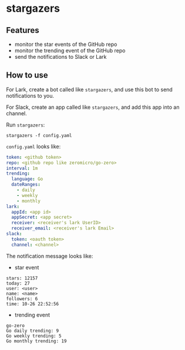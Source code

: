 # stargazers

## Features

- monitor the star events of the GitHub repo
- monitor the trending event of the GitHub repo
- send the notifications to Slack or Lark

## How to use

For Lark, create a bot called like `stargazers`, and use this bot to send notifications to you.

For Slack, create an app called like `stargazers`, and add this app into an channel.

Run `stargazers`:

`stargazers -f config.yaml`

`config.yaml` looks like:

```yaml
token: <github token>
repo: <github repo like zeromicro/go-zero>
interval: 1m
trending:
  language: Go
  dateRanges:
    - daily
    - weekly
    - monthly
lark:
  appId: <app id>
  appSecret: <app secret>
  receiver: <receiver's lark UserID>
  receiver_email: <receiver's lark Email>
slack:
  token: <oauth token>
  channel: <channel>
```

The notification message looks like:

- star event
```
stars: 12157
today: 27
user: <user>
name: <name>
followers: 6
time: 10-26 22:52:56
```

- trending event
```
go-zero
Go daily trending: 9
Go weekly trending: 5
Go monthly trending: 19
```
